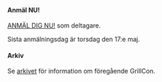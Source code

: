 #### Anmäl NU!
[ANMÄL DIG NU!](https://forms.gle/WvzA4VP1gVwP3XQG7) som deltagare.

Sista anmälningsdag är torsdag den 17:e maj.



#### Arkiv

Se [arkivet](arkiv) för information om föregående GrillCon.

<!--

####Anmäl dig NU!

[Lös biljett genom att anmäla dig](https://goo.gl/EVrmg1) och kvalificera dig för GrillCon badges.

Alla nya och gamla dbwebb- och programvarutekniker-studenter är som vanligt välkomna och kvalificerade för att lösa biljett. 

Är du inte kvalificerad för biljett men vill ändå delta? Maila mos och fråga.



####GrillCon Badge

[FIGURE src=image/badge/badgeproduktion.jpg?w=315&h=100&cf&a=0,0,50,0&f0=colorize,40,0,0,0 caption=""]

Deltagare kan komma att föräras med en, eller flera, äkta och laminerade GrillCon badge att hänga runt halsen med en meter extra tålig 550 ParaCord. 

Inget är säkert, men vi måste nog leva upp till förväntningarna, vårens badges gick åt som smör i solsken.



####Om GrillCon

GrillCon är en mötesplats för nya och gamla studenter samt deras arbetsgivare.

GrillCon är en plats att vidarutvecklas, bygga nätverk och skapa kontakter.

Nya studenter vill ha jobb och gamla studenter vill anställa dem. Nya studenter vill veta hur arbetslivet fungerar och gamla studenter kan berätta det.

Samtidigt vill vi alla bli bättre på det vi gör genom att utveckla vår kompetens och ett sätt att utvecklas är att sprida vår kunskap till varandra.

GrillCon är en möjlighet att mingla och skapa kontakter med riktigt duktiga (webb-)programmerare. 



####Pro Bono

Föreläsarna ställer upp Pro Bono. Ett stort tack till dem!



####Sponsorer

Eva Pettersson (vicerektor) på BTH Utbildning sponsrar som vanligt grillen, inklusive fredagsfrukosten. Här har budgeten varit 3 kSEK sedan tidernas begynnelse.

Lasse Lundberg på BTH institutionen DIDD där dbwebb-teamet är lokaliserade ska få äran att sponsra badges med tillhörande paracord. Jag ska bara berätta det för honom. Det kostar mindre än 1 kSEK.

Oklart vem som sponsrar med själva grillvagnen i år, ska kolla med SIS som hjälpte oss i våras.

Lars Ollén, aka Laeffe, gammal BTH student Civ PT, aktiv i studentföreningen SIS och numer företagare på [Projektkoll Sverige AB](https://www.projektkoll.nu/) sponsrar Hackathonet med ramlösa, färsk och torkad frukt samt osaltade/osötade nötter motsvarande 1 kSEK. 



####Att bli sponsor

Det finns egentligen ingen budget till GrillCon, vi har inga direkta kostnader och ingen större ambition att öka inblandningen av pengar i arrangemanget. Men i vissa fall kan sponsring tillföra ett trivselvärde som gynnar oss alla som vill delta.

Vill du sponsra och delta så finns olika varianter, stäm av med mos och försök finna något som passar både GrillCon och ert syfte med sponsringen.



####Föreläs

Hör av dit till mos om du vill föreläsa på en GrillCon. Vi har GrillCon i september och maj.

Som föreläsare har du även möjliget att "ställa ut" eller göra dig mer synlig. Eller bara mingla runt. Stäm av med mos.



####Volontär

Vill du vara volontär i teamet bakom GrillCon? Hör av dig till mos och erbjud dina tjänster, hur små eller stora de än må vara.

-->


<!--
Planering för eventet har delvis skett [i forum](https://dbwebb.se/t/6124) och i chatt.
-->


<!--
Anmäl dig NU till GrillCon 2016 Höst.

Anmäl dig via [GitHub (the cool kids)](https://github.com/dbwebb-se/grillcon/issues/15) eller via [Facebook (the cool kids)](https://www.facebook.com/events/659331007560616/).

Eller anmäl dig via båda, så ser vi vilken webbplats som verkligen är den där de coolaste kidsen hänger.

Det finns fortfarande ett fåtal platser kvar.

*Be there eller be fyrkant.*
-->
